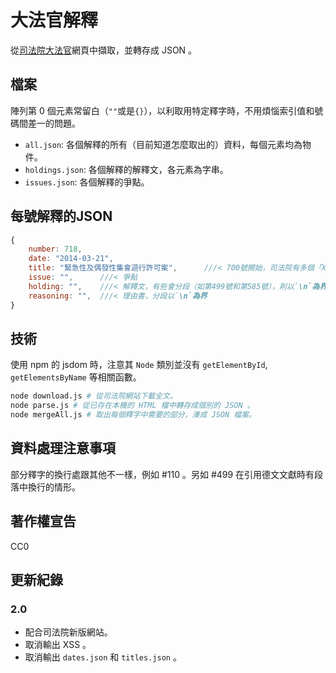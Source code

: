 大法官解釋
===================
從[司法院大法官](https://cons.judicial.gov.tw/jcc/modify/wall.html)網頁中擷取，並轉存成 JSON 。

## 檔案
陣列第 0 個元素常留白（`""`或是`{}`），以利取用特定釋字時，不用煩惱索引值和號碼間差一的問題。
* `all.json`: 各個解釋的所有（目前知道怎麼取出的）資料，每個元素均為物件。
* `holdings.json`: 各個解釋的解釋文，各元素為字串。
* `issues.json`: 各個解釋的爭點。

## 每號解釋的JSON
```js
{
	number: 718,
	date: "2014-03-21",
	title: "緊急性及偶發性集會遊行許可案",      ///< 700號開始，司法院有多個「XXXX案」的短述
	issue: "",      ///< 爭點
	holding: "",    ///< 解釋文，有些會分段（如第499號和第585號），則以`\n`為界
	reasoning: "",  ///< 理由書，分段以`\n`為界
}
```

## 技術
使用 npm 的 jsdom 時，注意其 `Node` 類別並沒有 `getElementById`, `getElementsByName` 等相關函數。
```bash
node download.js # 從司法院網站下載全文。
node parse.js # 從已存在本機的 HTML 檔中轉存成個別的 JSON 。
node mergeAll.js # 取出每個釋字中需要的部分，湊成 JSON 檔案。
```

## 資料處理注意事項
部分釋字的換行處跟其他不一樣，例如 #110 。另如 #499 在引用德文文獻時有段落中換行的情形。

## 著作權宣告
CC0

## 更新紀錄

### 2.0
* 配合司法院新版網站。
* 取消輸出 XSS 。
* 取消輸出 `dates.json` 和 `titles.json` 。

